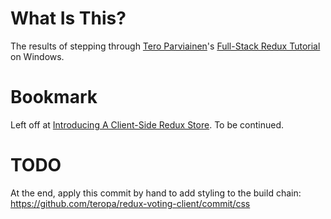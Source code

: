 What Is This?
=============
The results of stepping through [Tero Parviainen](http://teropa.info/)'s [Full-Stack Redux Tutorial](http://teropa.info/blog/2015/09/10/full-stack-redux-tutorial.html) on Windows.

Bookmark
========
Left off at [Introducing A Client-Side Redux Store](http://teropa.info/blog/2015/09/10/full-stack-redux-tutorial.html#table-of-contents). To be continued.

TODO
====
At the end, apply this commit by hand to add styling to the build chain: https://github.com/teropa/redux-voting-client/commit/css